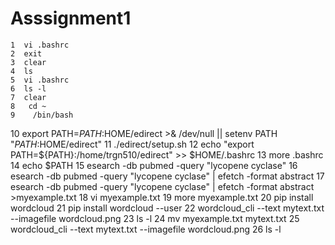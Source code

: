 # Asssignment1
    1  vi .bashrc
    2  exit
    3  clear
    4  ls
    5  vi .bashrc
    6  ls -l
    7  clear
    8   cd ~
    9    /bin/bash
   10    export PATH=${PATH}:$HOME/edirect >& /dev/null || setenv PATH "${PATH}:$HOME/edirect"
   11    ./edirect/setup.sh
   12    echo "export PATH=\${PATH}:/home/trgn510/edirect" >> $HOME/.bashrc
   13  more .bashrc
   14  echo $PATH
   15   esearch -db pubmed -query "lycopene cyclase"
   16    esearch -db pubmed -query "lycopene cyclase" |   efetch -format abstract
   17    esearch -db pubmed -query "lycopene cyclase" |   efetch -format abstract >myexample.txt
   18  vi myexample.txt
   19  more myexample.txt
   20  pip install wordcloud
   21  pip install wordcloud --user
   22  wordcloud_cli --text mytext.txt --imagefile wordcloud.png
   23  ls -l
   24  mv myexample.txt mytext.txt
   25  wordcloud_cli --text mytext.txt --imagefile wordcloud.png
   26  ls -l
